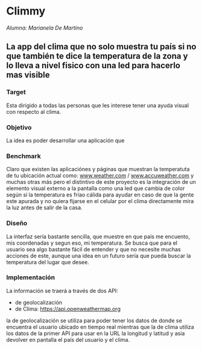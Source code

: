# Climmy
*Alumna: Marianela De Martino*

## La app del clima que no solo muestra tu país si no que también te dice la temperatura de la zona y lo lleva a nivel fisico con una led para hacerlo mas visible

### Target

Esta dirigido a todas las personas que les interese tener una ayuda visual con respecto al clima.


### Objetivo

La idea es poder desarrollar una aplicación que 


### Benchmark

Claro que existen las aplicaciónes y páginas que muestran la temperatuta de tu ubicación actual como: www.weather.com / www.accuweather.com y muchas otras más pero el distintivo de este proyecto es la integración de un elemento visual externo a la pantalla como una led que cambia de color según si la temperatura es fríao cálida para ayudar en caso de que la gente este apurada y no quiera fijarse en el celular por el clima directamente mira la luz antes de salir de la casa.





### Diseño


La interfaz sería bastante sencilla, que muestre en que país me encuento, mis coordenadas y segun eso, mi temperatura. Se busca que para el usuario sea algo bastante fácil de entender y que no necesite muchas acciones de este, aunque una idea en un futuro sería que pueda buscar la temperatura del lugar que desee.


### Implementación 

La información se traerá a través de dos API:
- de geolocalización
- de Clima: https://api.openweathermap.org

la de geolocalización se utiliza para poder tener los datos de donde se encuentra el usuario ubicado en tiempo real mientras que la de clima utiliza los datos de la primer API para usar en la URL la longitud y latitud y asia devolver en pantalla el país del usuario y el clima.
